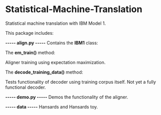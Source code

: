 # Statistical-Machine-Translation
Statistical machine translation with IBM Model 1.

This package includes:

**----- align.py -----**
Contains the **IBM1** class:

The **em_train()** method:

Aligner training using expectation maximization.

The **decode_training_data()** method:

Tests functionality of decoder using training corpus itself. Not yet a fully functional decoder.

**----- demo.py -----**
Demos the functionality of the aligner.

**----- data -----**
Hansards and Hansards toy.
